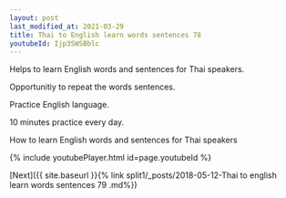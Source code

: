 ```yaml
---
layout: post
last_modified_at: 2021-03-29
title: Thai to English learn words sentences 78 
youtubeId: Ijp3SWSBblc
---
```

 
 
Helps to learn English words and sentences for Thai speakers.

Opportunitiy to repeat the words sentences. 

Practice English language. 
 
10 minutes practice every day. 
 
How to learn English words and sentences for Thai speakers 
 
{% include youtubePlayer.html id=page.youtubeId %}
 
 
[Next]({{ site.baseurl }}{% link  split1/_posts/2018-05-12-Thai to english learn words sentences 79 .md%})
 
